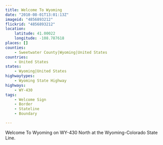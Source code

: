 ```yaml
---
title: Welcome To Wyoming
date: "2010-08-01T13:01:13Z"
imageid: "4856893212"
flickrid: "4856893212"
location:
    latitude: 41.00022
    longitude: -108.787618
places: []
counties:
    - Sweetwater County|Wyoming|United States
countries:
    - United States
states:
    - Wyoming|United States
highwaytypes:
    - Wyoming State Highway
highways:
    - WY-430
tags:
    - Welcome Sign
    - Border
    - Stateline
    - Boundary

---
```

Welcome To Wyoming on WY-430 North at the Wyoming-Colorado State Line.